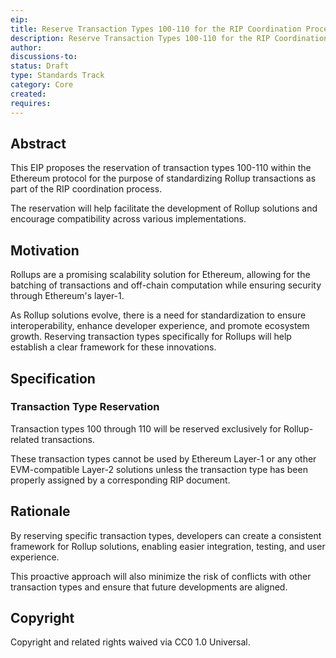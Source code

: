 ```yaml
---
eip:
title: Reserve Transaction Types 100-110 for the RIP Coordination Process
description: Reserve Transaction Types 100-110 for the RIP Coordination Process
author:
discussions-to:
status: Draft
type: Standards Track
category: Core
created:
requires:
---
```


## Abstract

This EIP proposes the reservation of transaction types 100-110 within the Ethereum protocol for the purpose
of standardizing Rollup transactions as part of the RIP coordination process.

The reservation will help facilitate the development of Rollup solutions and encourage compatibility
across various implementations.

## Motivation

Rollups are a promising scalability solution for Ethereum, allowing for the batching of transactions and
off-chain computation while ensuring security through Ethereum's layer-1.

As Rollup solutions evolve, there is a need for standardization to ensure interoperability,
enhance developer experience, and promote ecosystem growth. Reserving transaction types specifically
for Rollups will help establish a clear framework for these innovations.

## Specification

### Transaction Type Reservation

Transaction types 100 through 110 will be reserved exclusively for Rollup-related transactions.

These transaction types cannot be used by Ethereum Layer-1 or any other EVM-compatible Layer-2 solutions
unless the transaction type has been properly assigned by a corresponding RIP document.

## Rationale

By reserving specific transaction types, developers can create a consistent framework for Rollup solutions,
enabling easier integration, testing, and user experience.

This proactive approach will also minimize the risk of conflicts with other transaction types and ensure
that future developments are aligned.

## Copyright

Copyright and related rights waived via CC0 1.0 Universal.

